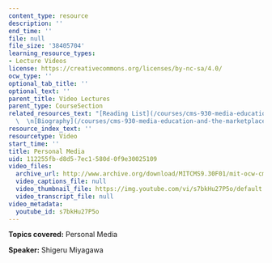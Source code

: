 ```yaml
---
content_type: resource
description: ''
end_time: ''
file: null
file_size: '38405704'
learning_resource_types:
- Lecture Videos
license: https://creativecommons.org/licenses/by-nc-sa/4.0/
ocw_type: ''
optional_tab_title: ''
optional_text: ''
parent_title: Video Lectures
parent_type: CourseSection
related_resources_text: "[Reading List](/courses/cms-930-media-education-and-the-marketplace-fall-2001/pages/readings)\
  \  \n[Biography](/courses/cms-930-media-education-and-the-marketplace-fall-2001/video_galleries/video-lectures/biography#sm)"
resource_index_text: ''
resourcetype: Video
start_time: ''
title: Personal Media
uid: 112255fb-d8d5-7ec1-580d-0f9e30025109
video_files:
  archive_url: http://www.archive.org/download/MITCMS9.30F01/mit-ocw-cms930-miyagawa-03jul2003-220k.mp4
  video_captions_file: null
  video_thumbnail_file: https://img.youtube.com/vi/s7bkHu27P5o/default.jpg
  video_transcript_file: null
video_metadata:
  youtube_id: s7bkHu27P5o
---
```


**Topics covered:** Personal Media

**Speaker:** Shigeru Miyagawa

